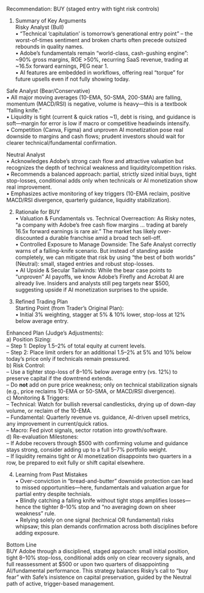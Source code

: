 Recommendation: BUY (staged entry with tight risk controls)

1. Summary of Key Arguments  
Risky Analyst (Bull)  
  • “Technical ‘capitulation’ is tomorrow’s generational entry point” – the worst-of-times sentiment and broken charts often precede outsized rebounds in quality names.  
  • Adobe’s fundamentals remain “world-class, cash-gushing engine”: ~90% gross margins, ROE >50%, recurring SaaS revenue, trading at ~16.5x forward earnings, PEG near 1.  
  • AI features are embedded in workflows, offering real “torque” for future upsells even if not fully showing today.  

Safe Analyst (Bear/Conservative)  
  • All major moving averages (10-EMA, 50-SMA, 200-SMA) are falling, momentum (MACD/RSI) is negative, volume is heavy—this is a textbook “falling knife.”  
  • Liquidity is tight (current & quick ratios ~1), debt is rising, and guidance is soft—margin for error is low if macro or competitive headwinds intensify.  
  • Competition (Canva, Figma) and unproven AI monetization pose real downside to margins and cash flows; prudent investors should wait for clearer technical/fundamental confirmation.  

Neutral Analyst  
  • Acknowledges Adobe’s strong cash flow and attractive valuation but recognizes the depth of technical weakness and liquidity/competition risks.  
  • Recommends a balanced approach: partial, strictly sized initial buys, tight stop-losses, conditional adds only when technicals or AI monetization show real improvement.  
  • Emphasizes active monitoring of key triggers (10-EMA reclaim, positive MACD/RSI divergence, quarterly guidance, liquidity stabilization).  

2. Rationale for BUY  
• Valuation & Fundamentals vs. Technical Overreaction: As Risky notes, “a company with Adobe’s free cash flow margins … trading at barely 16.5x forward earnings is rare air.” The market has likely over-discounted a durable franchise amid a broad tech sell-off.  
• Controlled Exposure to Manage Downside: The Safe Analyst correctly warns of a falling-knife scenario. But instead of standing aside completely, we can mitigate that risk by using “the best of both worlds” (Neutral): small, staged entries and robust stop-losses.  
• AI Upside & Secular Tailwinds: While the bear case points to “unproven” AI payoffs, we know Adobe’s Firefly and Acrobat AI are already live. Insiders and analysts still peg targets near $500, suggesting upside if AI monetization surprises to the upside.  

3. Refined Trading Plan  
Starting Point (from Trader’s Original Plan):  
  • Initial 3% weighting, stagger at 5% & 10% lower, stop-loss at 12% below average entry.  

Enhanced Plan (Judge’s Adjustments):  
  a) Position Sizing:  
    – Step 1: Deploy 1.5–2% of total equity at current levels.  
    – Step 2: Place limit orders for an additional 1.5–2% at 5% and 10% below today’s price only if technicals remain pressured.  
  b) Risk Control:  
    – Use a tighter stop-loss of 8–10% below average entry (vs. 12%) to preserve capital if the downtrend extends.  
    – Do **not** add on pure price weakness; only on technical stabilization signals (e.g., price reclaims 10-EMA or 50-SMA, or MACD/RSI divergence).  
  c) Monitoring & Triggers:  
    – Technical: Watch for bullish reversal candlesticks, drying up of down-day volume, or reclaim of the 10-EMA.  
    – Fundamental: Quarterly revenue vs. guidance, AI-driven upsell metrics, any improvement in current/quick ratios.  
    – Macro: Fed pivot signals, sector rotation into growth/software.  
  d) Re-evaluation Milestones:  
    – If Adobe recovers through $500 with confirming volume and guidance stays strong, consider adding up to a full 5–7% portfolio weight.  
    – If liquidity remains tight or AI monetization disappoints two quarters in a row, be prepared to exit fully or shift capital elsewhere.  

4. Learning from Past Mistakes  
• Over-conviction in “bread-and-butter” downside protection can lead to missed opportunities—here, fundamentals and valuation argue for partial entry despite technials.  
• Blindly catching a falling knife without tight stops amplifies losses—hence the tighter 8–10% stop and “no averaging down on sheer weakness” rule.  
• Relying solely on one signal (technical OR fundamental) risks whipsaw; this plan demands confirmation across both disciplines before adding exposure.  

Bottom Line  
BUY Adobe through a disciplined, staged approach: small initial position, tight 8–10% stop-loss, conditional adds only on clear recovery signals, and full reassessment at $500 or upon two quarters of disappointing AI/fundamental performance. This strategy balances Risky’s call to “buy fear” with Safe’s insistence on capital preservation, guided by the Neutral path of active, trigger-based management.